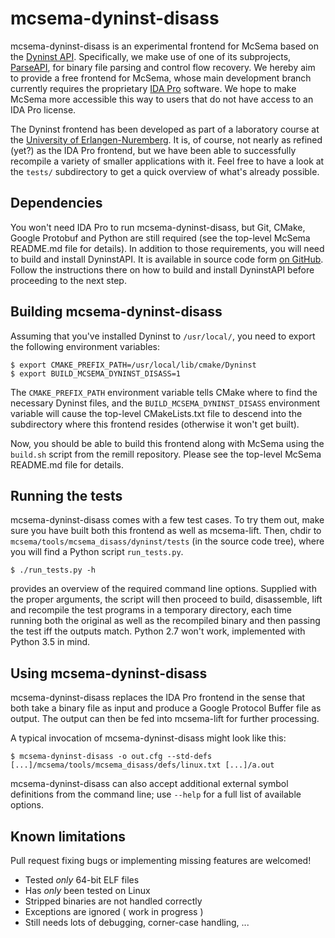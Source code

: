 # mcsema-dyninst-disass

mcsema-dyninst-disass is an experimental frontend for McSema based on the [Dyninst API](http://www.dyninst.org/dyninst). Specifically, we make use of one of its subprojects, [ParseAPI](http://www.dyninst.org/parse), for binary file parsing and control flow recovery. We hereby aim to provide a free frontend for McSema, whose main development branch currently requires the proprietary [IDA Pro](https://www.hex-rays.com/products/ida) software. We hope to make McSema more accessible this way to users that do not have access to an IDA Pro license.

The Dyninst frontend has been developed as part of a laboratory course at the [University of Erlangen-Nuremberg](https://www4.cs.fau.de/). It is, of course, not nearly as refined (yet?) as the IDA Pro frontend, but we have been able to successfully recompile a variety of smaller applications with it. Feel free to have a look at the ```tests/``` subdirectory to get a quick overview of what's already possible.

## Dependencies

You won't need IDA Pro to run mcsema-dyninst-disass, but Git, CMake, Google Protobuf and Python are still required (see the top-level McSema README.md file for details). In addition to those requirements, you will need to build and install DyninstAPI. It is available in source code form [on GitHub](https://github.com/dyninst/dyninst). Follow the instructions there on how to build and install DyninstAPI before proceeding to the next step.

## Building mcsema-dyninst-disass

Assuming that you've installed Dyninst to ```/usr/local/```, you need to export the following environment variables:

```shell
$ export CMAKE_PREFIX_PATH=/usr/local/lib/cmake/Dyninst
$ export BUILD_MCSEMA_DYNINST_DISASS=1
```

The ```CMAKE_PREFIX_PATH``` environment variable tells CMake where to find the necessary Dyninst files, and the ```BUILD_MCSEMA_DYNINST_DISASS``` environment variable will cause the top-level CMakeLists.txt file to descend into the subdirectory where this frontend resides (otherwise it won't get built).

Now, you should be able to build this frontend along with McSema using the ```build.sh``` script from the remill repository. Please see the top-level McSema README.md file for details.

## Running the tests

mcsema-dyninst-disass comes with a few test cases. To try them out, make sure you have built both this frontend as well as mcsema-lift. Then, chdir to ```mcsema/tools/mcsema_disass/dyninst/tests``` (in the source code tree), where you will find a Python script ```run_tests.py```.

```shell
$ ./run_tests.py -h
```

provides an overview of the required command line options. Supplied with the proper arguments, the script will then proceed to build, disassemble, lift and recompile the test programs in a temporary directory, each time running both the original as well as the recompiled binary and then passing the test iff the outputs match. Python 2.7 won't work, implemented with Python 3.5 in mind.

## Using mcsema-dyninst-disass

mcsema-dyninst-disass replaces the IDA Pro frontend in the sense that both take a binary file as input and produce a Google Protocol Buffer file as output. The output can then be fed into mcsema-lift for further processing.

A typical invocation of mcsema-dyninst-disass might look like this:

```shell
$ mcsema-dyninst-disass -o out.cfg --std-defs [...]/mcsema/tools/mcsema_disass/defs/linux.txt [...]/a.out
```

mcsema-dyninst-disass can also accept additional external symbol definitions from the command line; use ```--help``` for a full list of available options.

## Known limitations
Pull request fixing bugs or implementing missing features are welcomed!
* Tested *only* 64-bit ELF files
* Has *only* been tested on Linux
* Stripped binaries are not handled correctly
* Exceptions are ignored ( work in progress )
* Still needs lots of debugging, corner-case handling, ...
